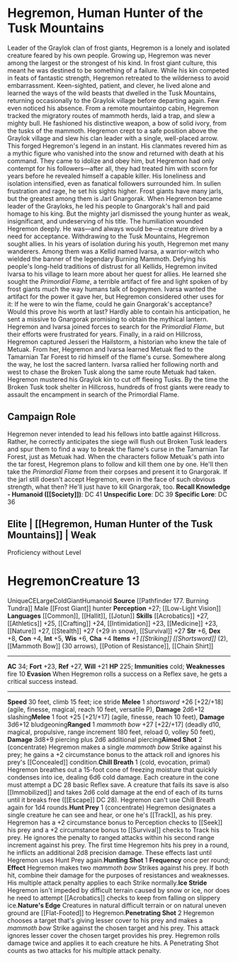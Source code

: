 ﻿---
ac: '34'
alignment: CE
all_resistance: null
burrow_speed: null
charisma: '+4'
climb_speed: '15'
constitution: '+4'
creature_ability:
- Aimed Shot
- Chill Breath
- Evasion
- Hunt Prey
- Hunting Shot
- Ice Stride
- Nature's Edge
- ''
- Penetrating Shot
creature_family: null
description: "Leader of the Graylok clan of frost giants, Hegremon is a lonely and\
  \ isolated creature feared by his own people.<br/><br/> Growing up, Hegremon was\
  \ never among the largest or the strongest of his kind. In frost giant culture,\
  \ this meant he was destined to be something of a failure. While his kin competed\
  \ in feats of fantastic strength, Hegremon retreated to the wilderness to avoid\
  \ embarrassment. Keen-sighted, patient, and clever, he lived alone and learned the\
  \ ways of the wild beasts that dwelled in the Tusk Mountains, returning occasionally\
  \ to the Graylok village before departing again. Few even noticed his absence.<br/><br/>\
  \ From a remote mountaintop cabin, Hegremon tracked the migratory routes of mammoth\
  \ herds, laid a trap, and slew a mighty bull. He fashioned his distinctive weapon,\
  \ a bow of solid ivory, from the tusks of the mammoth. Hegremon crept to a safe\
  \ position above the Graylok village and slew his clan leader with a single, well-placed\
  \ arrow.<br/><br/> This forged Hegremon's legend in an instant. His clanmates revered\
  \ him as a mythic figure who vanished into the snow and returned with death at his\
  \ command. They came to idolize and obey him, but Hegremon had only contempt for\
  \ his followers\u2014after all, they had treated him with scorn for years before\
  \ he revealed himself a capable killer. His loneliness and isolation intensified,\
  \ even as fanatical followers surrounded him. In sullen frustration and rage, he\
  \ set his sights higher.<br/><br/> Frost giants have many jarls, but the greatest\
  \ among them is Jarl Gnargorak. When Hegremon became leader of the Grayloks, he\
  \ led his people to Gnargorak's hall and paid homage to his king. But the mighty\
  \ jarl dismissed the young hunter as weak, insignificant, and undeserving of his\
  \ title. The humiliation wounded Hegremon deeply. He was\u2014and always would be\u2014\
  a creature driven by a need for acceptance.<br/><br/> Withdrawing to the Tusk Mountains,\
  \ Hegremon sought allies. In his years of isolation during his youth, Hegremon met\
  \ many wanderers. Among them was a Kellid named Ivarsa, a warrior-witch who wielded\
  \ the banner of the legendary Burning Mammoth. Defying his people's long-held traditions\
  \ of distrust for all Kellids, Hegremon invited Ivarsa to his village to learn more\
  \ about her quest for allies. He learned she sought the <i>Primordial Flame</i>,\
  \ a terrible artifact of fire and light spoken of by frost giants much the way humans\
  \ talk of bogeymen. Ivarsa wanted the artifact for the power it gave her, but Hegremon\
  \ considered other uses for it: If he were to win the flame, could he gain Gnargorak's\
  \ acceptance? Would this prove his worth at last? Hardly able to contain his anticipation,\
  \ he sent a missive to Gnargorak promising to obtain the mythical lantern.<br/><br/>\
  \ Hegremon and Ivarsa joined forces to search for the <i>Primordial Flame</i>, but\
  \ their efforts were frustrated for years. Finally, in a raid on Hillcross, Hegremon\
  \ captured Jesseri the Hailstorm, a historian who knew the tale of Metuak. From\
  \ her, Hegremon and Ivarsa learned Metuak fled to the Tamarnian Tar Forest to rid\
  \ himself of the flame's curse. Somewhere along the way, he lost the sacred lantern.\
  \ Ivarsa rallied her following north and west to chase the Broken Tusk along the\
  \ same route Metuak had taken. Hegremon mustered his Graylok kin to cut off fleeing\
  \ Tusks. By the time the Broken Tusk took shelter in Hillcross, hundreds of frost\
  \ giants were ready to assault the encampment in search of the Primordial Flame."
dexterity: '+8'
element: null
fly_speed: null
fortitude: '+23'
hardness: null
hp: '225'
id: '1831'
immunity:
- '[[DATABASE/trait/Cold|cold]]'
intelligence: '+5'
land_speed: '30'
language:
- '[[DATABASE/language/Common|Common]]'
- '[[DATABASE/language/Hallit|Hallit]]'
- '[[DATABASE/language/Jotun|Jotun]]'
level: '13'
max_speed: '30'
name: Hegremon
perception: '+27'
rarity: Unique
reflex: '+27'
resistance: null
rus_type_level: null
school: null
sense:
- '[[DATABASE/monsterability/Low-Light Vision|low-light vision]]'
size: Large
skill:
- '[[DATABASE/skill/Acrobatics|Acrobatics]] +27'
- '[[DATABASE/skill/Athletics|Athletics]] +25'
- '[[DATABASE/skill/Crafting|Crafting]] +24'
- '[[DATABASE/skill/Intimidation|Intimidation]] +23'
- '[[DATABASE/skill/Medicine|Medicine]] +23'
- '[[DATABASE/skill/Nature|Nature]] +27'
- '[[DATABASE/skill/Stealth|Stealth]] +27'
- '[[DATABASE/skill/Survival|Survival]] +27'
source: '[[DATABASE/source/Pathfinder 177. Burning Tundra|Pathfinder #177: Burning
  Tundra]]'
speed:
- 30 feet
- climb 15 feet; ice stride
spell: null
strength: '+6'
strength_req: '6'
strongest_save:
- Reflex
swim_speed: null
trait:
- '[[DATABASE/trait/Cold|Cold]]'
- '[[DATABASE/trait/Giant|Giant]]'
- '[[DATABASE/trait/Humanoid|Humanoid]]'
- '[[DATABASE/trait/Unique|Unique]]'
type: Creature
vision: Low-light vision
weakest_save:
- Will
weakness:
- '[[DATABASE/trait/Fire|fire]] 10'
will: '+21'
wisdom: '+6'

---
# Hegremon, Human Hunter of the Tusk Mountains

Leader of the Graylok clan of frost giants, Hegremon is a lonely and isolated creature feared by his own people.
 Growing up, Hegremon was never among the largest or the strongest of his kind. In frost giant culture, this meant he was destined to be something of a failure. While his kin competed in feats of fantastic strength, Hegremon retreated to the wilderness to avoid embarrassment. Keen-sighted, patient, and clever, he lived alone and learned the ways of the wild beasts that dwelled in the Tusk Mountains, returning occasionally to the Graylok village before departing again. Few even noticed his absence.
 From a remote mountaintop cabin, Hegremon tracked the migratory routes of mammoth herds, laid a trap, and slew a mighty bull. He fashioned his distinctive weapon, a bow of solid ivory, from the tusks of the mammoth. Hegremon crept to a safe position above the Graylok village and slew his clan leader with a single, well-placed arrow.
 This forged Hegremon's legend in an instant. His clanmates revered him as a mythic figure who vanished into the snow and returned with death at his command. They came to idolize and obey him, but Hegremon had only contempt for his followers—after all, they had treated him with scorn for years before he revealed himself a capable killer. His loneliness and isolation intensified, even as fanatical followers surrounded him. In sullen frustration and rage, he set his sights higher.
 Frost giants have many jarls, but the greatest among them is Jarl Gnargorak. When Hegremon became leader of the Grayloks, he led his people to Gnargorak's hall and paid homage to his king. But the mighty jarl dismissed the young hunter as weak, insignificant, and undeserving of his title. The humiliation wounded Hegremon deeply. He was—and always would be—a creature driven by a need for acceptance.
 Withdrawing to the Tusk Mountains, Hegremon sought allies. In his years of isolation during his youth, Hegremon met many wanderers. Among them was a Kellid named Ivarsa, a warrior-witch who wielded the banner of the legendary Burning Mammoth. Defying his people's long-held traditions of distrust for all Kellids, Hegremon invited Ivarsa to his village to learn more about her quest for allies. He learned she sought the _Primordial Flame_, a terrible artifact of fire and light spoken of by frost giants much the way humans talk of bogeymen. Ivarsa wanted the artifact for the power it gave her, but Hegremon considered other uses for it: If he were to win the flame, could he gain Gnargorak's acceptance? Would this prove his worth at last? Hardly able to contain his anticipation, he sent a missive to Gnargorak promising to obtain the mythical lantern.
 Hegremon and Ivarsa joined forces to search for the _Primordial Flame_, but their efforts were frustrated for years. Finally, in a raid on Hillcross, Hegremon captured Jesseri the Hailstorm, a historian who knew the tale of Metuak. From her, Hegremon and Ivarsa learned Metuak fled to the Tamarnian Tar Forest to rid himself of the flame's curse. Somewhere along the way, he lost the sacred lantern. Ivarsa rallied her following north and west to chase the Broken Tusk along the same route Metuak had taken. Hegremon mustered his Graylok kin to cut off fleeing Tusks. By the time the Broken Tusk took shelter in Hillcross, hundreds of frost giants were ready to assault the encampment in search of the Primordial Flame.

## Campaign Role

Hegremon never intended to lead his fellows into battle against Hillcross. Rather, he correctly anticipates the siege will flush out Broken Tusk leaders and spur them to find a way to break the flame's curse in the Tamarnian Tar Forest, just as Metuak had. When the characters follow Metuak's path into the tar forest, Hegremon plans to follow and kill them one by one. He'll then take the _Primordial Flame_ from their corpses and present it to Gnargorak.
 If the jarl still doesn't accept Hegremon, even in the face of such obvious strength, what then?
 He'll just have to kill Gnargorak, too.
**Recall Knowledge - Humanoid ([[Society]])**: DC 41
**Unspecific Lore**: DC 39
**Specific Lore**: DC 36

## Elite | [[Hegremon, Human Hunter of the Tusk Mountains]] | Weak
Proficiency without Level

# Hegremon<span class="item-type">Creature 13</span>

<span class="trait-unique item-trait">Unique</span><span class="trait-alignment item-trait">CE</span><span class="trait-size item-trait">Large</span><span class="item-trait">Cold</span><span class="item-trait">Giant</span><span class="item-trait">Humanoid</span>
**Source** [[Pathfinder 177. Burning Tundra]]
Male [[Frost Giant]] hunter
**Perception** +27; [[Low-Light Vision]]
**Languages** [[Common]], [[Hallit]], [[Jotun]]
**Skills** [[Acrobatics]] +27, [[Athletics]] +25, [[Crafting]] +24, [[Intimidation]] +23, [[Medicine]] +23, [[Nature]] +27, [[Stealth]] +27 (+29 in snow), [[Survival]] +27
**Str** +6, **Dex** +8, **Con** +4, **Int** +5, **Wis** +6, **Cha** +4
**Items** _+1 [[Striking]] [[Shortsword]]_ (2), [[Mammoth Bow]] (30 arrows), [[Potion of Resistance]], [[Chain Shirt]]

---
**AC** 34; **Fort** +23, **Ref** +27, **Will** +21
**HP** 225; **Immunities** cold; **Weaknesses** fire 10
<span class="in-box-ability">**Evasion** When Hegremon rolls a success on a Reflex save, he gets a critical success instead.</span>

---
**Speed** 30 feet, climb 15 feet; ice stride
<span class="in-box-ability">**Melee** <span class="action-icon">1</span> _shortsword_ +26 [+22/+18] (agile, finesse, magical, reach 10 feet, versatile P), **Damage** 2d6+12 slashing</span><span class="in-box-ability">**Melee** <span class="action-icon">1</span> foot +25 [+21/+17] (agile, finesse, reach 10 feet), **Damage** 3d6+12 bludgeoning</span><span class="in-box-ability">**Ranged** <span class="action-icon">1</span> _mammoth bow_ +27 [+22/+17] (deadly d10, magical, propulsive, range increment 180 feet, reload 0, volley 50 feet), **Damage** 3d8+9 piercing plus 2d6 additional piercing</span><span class="in-box-ability">**Aimed Shot** <span class="action-icon">2</span> (concentrate) Hegremon makes a single _mammoth bow_ Strike against his prey; he gains a +2 circumstance bonus to the attack roll and ignores his prey's [[Concealed]] condition.</span><span class="in-box-ability">**Chill Breath** <span class="action-icon">1</span> (cold, evocation, primal) Hegremon breathes out a 15-foot cone of freezing moisture that quickly condenses into ice, dealing 6d6 cold damage. Each creature in the cone must attempt a DC 28 basic Reflex save. A creature that fails its save is also [[Immobilized]] and takes 2d6 cold damage at the end of each of its turns until it breaks free ([[Escape]] DC 28). Hegremon can't use Chill Breath again for 1d4 rounds.</span><span class="in-box-ability">**Hunt Prey** <span class="action-icon">1</span> (concentrate) Hegremon designates a single creature he can see and hear, or one he's [[Track]], as his prey. Hegremon has a +2 circumstance bonus to Perception checks to [[Seek]] his prey and a +2 circumstance bonus to [[Survival]] checks to Track his prey. He ignores the penalty to ranged attacks within his second range increment against his prey. The first time Hegremon hits his prey in a round, he inflicts an additional 2d8 precision damage. These effects last until Hegremon uses Hunt Prey again.</span><span class="in-box-ability">**Hunting Shot** <span class="action-icon">1</span> **Frequency** once per round; **Effect** Hegremon makes two _mammoth bow_ Strikes against his prey. If both hit, combine their damage for the purposes of resistances and weaknesses. His multiple attack penalty applies to each Strike normally.</span><span class="in-box-ability">**Ice Stride** Hegremon isn't impeded by difficult terrain caused by snow or ice, nor does he need to attempt [[Acrobatics]] checks to keep from falling on slippery ice.</span><span class="in-box-ability">**Nature's Edge** Creatures in natural difficult terrain or on natural uneven ground are [[Flat-Footed]] to Hegremon.</span><span class="in-box-ability">**Penetrating Shot** <span class="action-icon">2</span> Hegremon chooses a target that's giving lesser cover to his prey and makes a _mammoth bow_ Strike against the chosen target and his prey. This attack ignores lesser cover the chosen target provides his prey. Hegremon rolls damage twice and applies it to each creature he hits. A Penetrating Shot counts as two attacks for his multiple attack penalty.</span>
